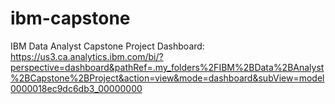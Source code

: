# ibm-capstone
IBM Data Analyst Capstone Project
Dashboard: https://us3.ca.analytics.ibm.com/bi/?perspective=dashboard&pathRef=.my_folders%2FIBM%2BData%2BAnalyst%2BCapstone%2BProject&action=view&mode=dashboard&subView=model0000018ec9dc6db3_00000000
